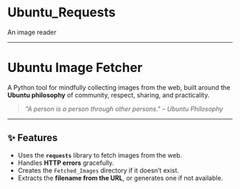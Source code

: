 # Ubuntu_Requests
An image reader

---

# Ubuntu Image Fetcher

A Python tool for mindfully collecting images from the web, built around the **Ubuntu philosophy** of community, respect, sharing, and practicality.

> *"A person is a person through other persons." – Ubuntu Philosophy*

---

## ✨ Features

* Uses the **`requests`** library to fetch images from the web.
* Handles **HTTP errors** gracefully.
* Creates the `Fetched_Images` directory if it doesn’t exist.
* Extracts the **filename from the URL**, or generates one if not available.

